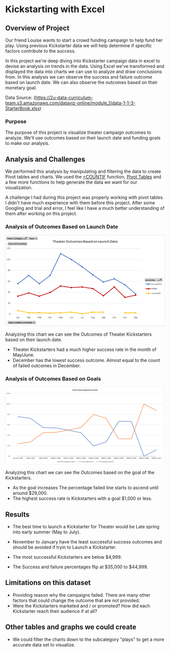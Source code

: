 # Kickstarting with Excel

## Overview of Project

Our friend Louise wants to start a crowd funding campaign to help fund her play. Using previous Kickstarter data we will help determine if specific factors contribute to the success.

In this project we're deep diving into Kickstarter campaign data in excel to devise an analysis on trends in the data. Using Excel we've transformed and displayed the data into charts we can use to analyze and draw conclusions from. In this analysis we can observe the success and failure outcome based on launch date. We can also observe the outcomes based on their monetary goal.

Data Source: (https://2u-data-curriculum-team.s3.amazonaws.com/dataviz-online/module_1/data-1-1-3-StarterBook.xlsx)

### Purpose

The purpose of this project is visualize theater campaign outcomes to analyze. We'll use outcomes based on their launch date and funding goals to make our analysis. 

## Analysis and Challenges

We performed this analysis by manipulating and filtering the data to create Pivot tables and charts. We used the [=COUNTIF](https://support.microsoft.com/en-us/office/countif-function-e0de10c6-f885-4e71-abb4-1f464816df34) function, [Pivot Tables](https://support.microsoft.com/en-us/office/create-a-pivottable-to-analyze-worksheet-data-a9a84538-bfe9-40a9-a8e9-f99134456576) and a few more functions to help generate the data we want for our visualization.

A challenge I had during this project was properly working with pivot tables. I didn't have much experience with them before this project. After some Googling and trial and error, I feel like I have a much better understanding of them after working on this project. 

### Analysis of Outcomes Based on Launch Date

![Outcomes Based on Launch Date Chart](/Resources/Theater_Outcomes_vs_Launch.png)

Analyzing this chart we can see the Outcomes of Theater Kickstarters based on their launch date. 

- Theater Kickstarters had a much higher success rate in the month of May/June.
- December has the lowest success outcome. Almost equal to the count of failed outcomes in December.

### Analysis of Outcomes Based on Goals

![Outcomes vs Goals Chart](/Resources/Outcomes_vs_Goals.png)

Analyzing this chart we can see the Outcomes based on the goal of the Kickstarters.

- As the goal increases The percentage failed line starts to ascend until around $29,000.
- The highest success rate is Kickstarters with a goal $1,000 or less.

## Results

- The best time to launch a Kickstarter for Theater would be Late spring into early summer (May to July). 
- November to January have the least successful success outcomes and should be avoided if tryin to Launch a Kickstarter.

- The most successful Kickstarters are below $4,999.
- The Success and failure percentages flip at $35,000 to $44,999.

## Limitations on this dataset

- Providing reason why the campaigns failed. There are many other factors that could change the outcome that are not provided. 
- Were the Kickstarters marketed and / or promoted? How did each Kickstarter reach their audience if at all?


## Other tables and graphs we could create

- We could filter the charts down to the subcategory "plays" to get a more accurate data set to visualize. 

